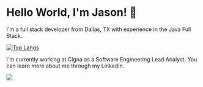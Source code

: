 # Hello World, I'm Jason! 🌱
I'm a full stack developer from Dallas, TX with experience in the Java Full Stack.

[![Top Langs](https://github-readme-stats.vercel.app/api/top-langs/?username=dinhjdev&layout=compact)](https://github.com/anuraghazra/github-readme-stats)

I'm currently working at Cigna as a Software Engineering Lead Analyst. You can learn more about me through my LinkedIn.

<a href="https://www.linkedin.com/in/dinhjdev/"><img src="https://img.shields.io/badge/LinkedIn-0077B5?style=for-the-badge&logo=linkedin&logoColor=white"/></a>

<!---
DinhJDev/DinhJDev is a ✨ special ✨ repository because its `README.md` (this file) appears on your GitHub profile.
You can click the Preview link to take a look at your changes.
--->
